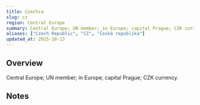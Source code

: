 ```yaml
---
title: Czechia
slug: cz
region: Central Europe
summary: Central Europe; UN member; in Europe; capital Prague; CZK currency.
aliases: ["Czech Republic", "CZ", "Česká republika"]
updated_at: 2025-10-13
---
```


## Overview

Central Europe; UN member; in Europe; capital Prague; CZK currency.

## Notes

<!-- Add your first note below -->
